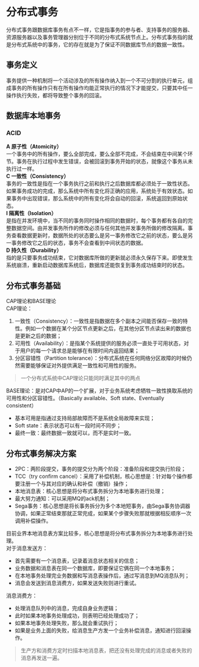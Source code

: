 # 分布式事务
分布式事务跟数据库事务有点不一样，它是指事务的参与者、支持事务的服务器、资源服务器以及事务管理器分别位于不同的分布式系统节点上。分布式事务指的就是分布式系统中的事务，它的存在就是为了保证不同数据库节点的数据一致性。
## 事务定义
事务提供一种机制将一个活动涉及的所有操作纳入到一个不可分割的执行单元，组成事务的所有操作只有在所有操作均能正常执行的情况下才能提交，只要其中任一操作执行失败，都将导致整个事务的回滚。
## 数据库本地事务
### ACID
**A 原子性（Atomicity）**  
一个事务中的所有操作，要么全部完成，要么全部不完成，不会结束在中间某个环节。事务在执行过程中发生错误，会被回滚到事务开始的状态，就像这个事务从未执行过一样。  
**C 一致性（Consistency）**  
事务的一致性是指在一个事务执行之前和执行之后数据库都必须处于一致性状态。如果事务成功的完成，那么系统中所有变化将正确的应用，系统处于有效状态。如果事务中出现错误，那么系统中的所有变化将会自动的回滚，系统返回到原始状态。  
**I 隔离性（Isolation）**  
是指在并发环境中，当不同的事务同时操作相同的数据时，每个事务都有各自的完整数据空间。由并发事务所作的修改必须与任何其他并发事务所做的修改隔离。事务查看数据更新时，数据所处的状态要么是另一事务修改它之前的状态，要么是另一事务修改它之后的状态，事务不会查看到中间状态的数据。  
**D 持久性（Durability）**  
指的是只要事务成功结束，它对数据库所做的更新就必须永久保存下来。即使发生系统崩溃，重新启动数据库系统后，数据库还能恢复到事务成功结束时的状态。  
## 分布式事务基础
CAP理论和BASE理论  
CAP理论：
1. 一致性（Consistency）：一致性是指数据在多个副本之间能否保存一致的特性。例如一个数据在某个分区节点更新之后，在其他分区节点读出来的数据也是更新之后的数据；
2. 可用性（Availability）：是指某个系统提供的服务必须一直处于可用状态，对于用户的每一个请求总是能够在有限时间内返回结果；
3. 分区容错性（Partition tolerance）：分布式系统在任何网络分区故障的时候仍然需要能够保证对外提供满足一致性和可用性的服务。  
> 一个分布式系统中CAP理论只能同时满足其中的两点  

BASE理论：是对CAP中AP的一个扩展，对于业务系统考虑牺牲一致性换取系统的可用性和分区容错性。（Basically available、Soft state、Eventually consistent）
* 基本可用是指通过支持局部故障而不是系统全局故障来实现；
* Soft state：表示状态可以有一段时间不同步；
* 最终一致：最终数据一致就可以，而不是实时一致。
## 分布式事务解决方案
* 2PC：两阶段提交，事务的提交分为两个阶段：准备阶段和提交执行阶段；
* TCC（try confirm cancel）：采用了补偿机制，核心思想是：针对每个操作都要注册一个与其对应的确认和补偿（撤销）操作；
* 本地消息表：核心思想是将分布式事务拆分为本地事务进行处理；
* 最大努力通知：可以采用MQ的ack机制；
* Sega事务：核心思想是将长事务拆分为多个本地短事务，由Sega事务协调器协调，如果正常结束那就正常完成，如果某个步骤失败那就根据相反顺序一次调用补偿操作。

目前业界本地消息表方案比较多，核心思想是将分布式事务拆分为本地事务进行处理。  
对于消息发送方：
* 首先需要有一个消息表，记录着消息状态相关的信息；
* 业务数据和消息表在同一个数据库，即要保证它俩在同一个本地事务；
* 在本地事务处理完业务数据和写消息表操作后，通过写消息到MQ消息队列；
* 消息会发送到消息消费方，如果发送失败则进行重试。

消息消费方：
* 处理消息队列中的消息，完成自身业务逻辑；
* 此时如果本地事务处理成功，则表明已经处理成功了；
* 如果本地事务处理失败，那么就会重试执行；
* 如果是业务上面的失败，给消息生产方发一个业务补偿消息，通知进行回滚操作。
> 生产方和消费方定时扫描本地消息表，把还没有处理完成的消息或者失败的消息再发送一遍。
